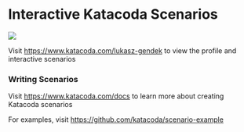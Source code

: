 # Interactive Katacoda Scenarios

[![](http://shields.katacoda.com/katacoda/lukasz-gendek/count.svg)](https://www.katacoda.com/lukasz-gendek "Get your profile on Katacoda.com")

Visit https://www.katacoda.com/lukasz-gendek to view the profile and interactive scenarios

### Writing Scenarios
Visit https://www.katacoda.com/docs to learn more about creating Katacoda scenarios

For examples, visit https://github.com/katacoda/scenario-example
